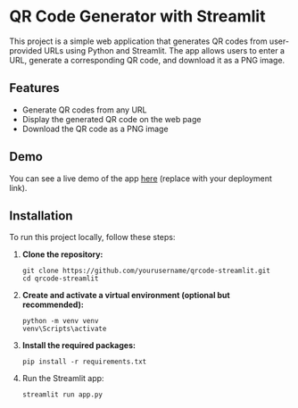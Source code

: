 # QR Code Generator with Streamlit

This project is a simple web application that generates QR codes from user-provided URLs using Python and Streamlit. The app allows users to enter a URL, generate a corresponding QR code, and download it as a PNG image.


## Features

- Generate QR codes from any URL
- Display the generated QR code on the web page
- Download the QR code as a PNG image

## Demo

You can see a live demo of the app [here](https://qrcode-generat0r.streamlit.app/) (replace with your deployment link).

## Installation

To run this project locally, follow these steps:

1. **Clone the repository:**
   ```
   git clone https://github.com/yourusername/qrcode-streamlit.git
   cd qrcode-streamlit
   ```
2. **Create and activate a virtual environment (optional but recommended):**
   ```
   python -m venv venv
   venv\Scripts\activate
   ```
3. **Install the required packages:**
   ```
   pip install -r requirements.txt
   ```
4. Run the Streamlit app:
   ```
   streamlit run app.py
   ```

